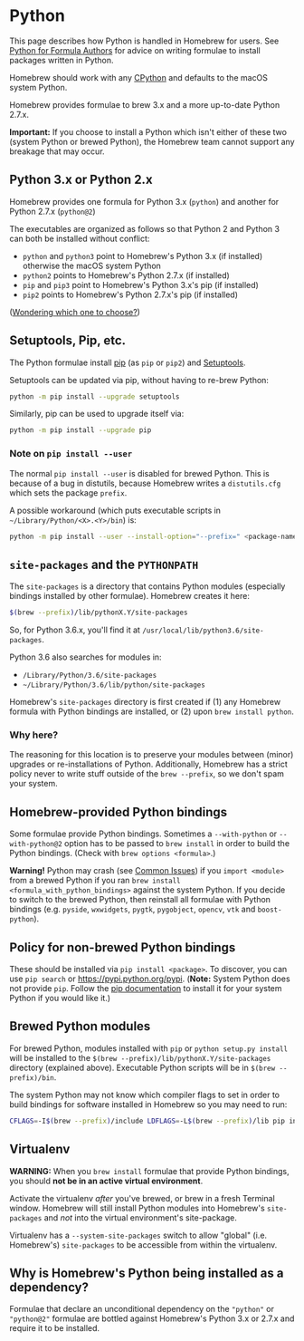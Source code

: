 # Python

This page describes how Python is handled in Homebrew for users. See [Python for Formula Authors](Python-for-Formula-Authors.md) for advice on writing formulae to install packages written in Python.

Homebrew should work with any [CPython](https://stackoverflow.com/questions/2324208/is-there-any-difference-between-cpython-and-python) and defaults to the macOS system Python.

Homebrew provides formulae to brew 3.x and a more up-to-date Python 2.7.x.

**Important:** If you choose to install a Python which isn't either of these two (system Python or brewed Python), the Homebrew team cannot support any breakage that may occur.

## Python 3.x or Python 2.x
Homebrew provides one formula for Python 3.x (`python`) and another for Python 2.7.x (`python@2`)

The executables are organized as follows so that Python 2 and Python 3 can both be installed without conflict:
* `python` and `python3` point to Homebrew's Python 3.x (if installed) otherwise the macOS system Python
* `python2` points to Homebrew's Python 2.7.x (if installed)
* `pip` and `pip3` point to Homebrew's Python 3.x's pip (if installed)
* `pip2` points to Homebrew's Python 2.7.x's pip (if installed)

([Wondering which one to choose?](https://wiki.python.org/moin/Python2orPython3))

## Setuptools, Pip, etc.
The Python formulae install [pip](http://www.pip-installer.org) (as `pip` or `pip2`) and [Setuptools](https://pypi.python.org/pypi/setuptools).

Setuptools can be updated via pip, without having to re-brew Python:

```sh
python -m pip install --upgrade setuptools
```

Similarly, pip can be used to upgrade itself via:

```sh
python -m pip install --upgrade pip
```

### Note on `pip install --user`
The normal `pip install --user` is disabled for brewed Python. This is because of a bug in distutils, because Homebrew writes a `distutils.cfg` which sets the package `prefix`.

A possible workaround (which puts executable scripts in `~/Library/Python/<X>.<Y>/bin`) is:

```sh
python -m pip install --user --install-option="--prefix=" <package-name>
```

## `site-packages` and the `PYTHONPATH`
The `site-packages` is a directory that contains Python modules (especially bindings installed by other formulae). Homebrew creates it here:

```sh
$(brew --prefix)/lib/pythonX.Y/site-packages
```

So, for Python 3.6.x, you'll find it at `/usr/local/lib/python3.6/site-packages`.

Python 3.6 also searches for modules in:

- `/Library/Python/3.6/site-packages`
- `~/Library/Python/3.6/lib/python/site-packages`

Homebrew's `site-packages` directory is first created if (1) any Homebrew formula with Python bindings are installed, or (2) upon `brew install python`.

### Why here?
The reasoning for this location is to preserve your modules between (minor) upgrades or re-installations of Python. Additionally, Homebrew has a strict policy never to write stuff outside of the `brew --prefix`, so we don't spam your system.

## Homebrew-provided Python bindings
Some formulae provide Python bindings. Sometimes a `--with-python` or `--with-python@2` option has to be passed to `brew install` in order to build the Python bindings. (Check with `brew options <formula>`.)

**Warning!** Python may crash (see [Common Issues](Common-Issues.md)) if you `import <module>` from a brewed Python if you ran `brew install <formula_with_python_bindings>` against the system Python. If you decide to switch to the brewed Python, then reinstall all formulae with Python bindings (e.g. `pyside`, `wxwidgets`, `pygtk`, `pygobject`, `opencv`, `vtk` and `boost-python`).

## Policy for non-brewed Python bindings
These should be installed via `pip install <package>`. To discover, you can use `pip search` or <https://pypi.python.org/pypi>. (**Note:** System Python does not provide `pip`. Follow the [pip documentation](https://pip.readthedocs.io/en/stable/installing/#install-pip) to install it for your system Python if you would like it.)

## Brewed Python modules
For brewed Python, modules installed with `pip` or `python setup.py install` will be installed to the `$(brew --prefix)/lib/pythonX.Y/site-packages` directory (explained above). Executable Python scripts will be in `$(brew --prefix)/bin`.

The system Python may not know which compiler flags to set in order to build bindings for software installed in Homebrew so you may need to run:

```sh
CFLAGS=-I$(brew --prefix)/include LDFLAGS=-L$(brew --prefix)/lib pip install <package>
```

## Virtualenv
**WARNING:** When you `brew install` formulae that provide Python bindings, you should **not be in an active virtual environment**.

Activate the virtualenv *after* you've brewed, or brew in a fresh Terminal window.
Homebrew will still install Python modules into Homebrew's `site-packages` and *not* into the virtual environment's site-package.

Virtualenv has a `--system-site-packages` switch to allow "global" (i.e. Homebrew's) `site-packages` to be accessible from within the virtualenv.

## Why is Homebrew's Python being installed as a dependency?
Formulae that declare an unconditional dependency on the `"python"` or `"python@2"` formulae are bottled against Homebrew's Python 3.x or 2.7.x and require it to be installed.
